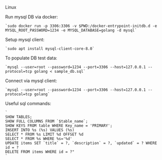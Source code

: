 Linux

  Run mysql DB via docker:

    `sudo docker run -p 3306:3306 -v $PWD:/docker-entrypoint-initdb.d -e MYSQL_ROOT_PASSWORD=1234 -e MYSQL_DATABASE=golang -d mysql`

  Setup mysql client:

    `sudo apt install mysql-client-core-8.0`

  To populate DB test data:

    `mysql --user=root --password=1234 --port=3306 --host=127.0.0.1 --protocol=tcp golang < sample_db.sql`  

  Connect via mysql client:

    `mysql --user=root --password=1234 --port=3306 --host=127.0.0.1 --protocol=tcp golang`

  Useful sql commands:
    
    `
    SHOW TABLES;
    SHOW FULL COLUMNS FROM `$table_name`; 
    SHOW KEYS FROM table WHERE Key_name = 'PRIMARY';
    INSERT INTO %s (%s) VALUES (%s)
    SELECT * FROM %s LIMIT %d OFFSET %d
    SELECT * FROM %s WHERE %s='%d'
    UPDATE items SET `title` = ?, `description` = ?, `updated` = ? WHERE id = ?
    DELETE FROM items WHERE id = ?"
    `




